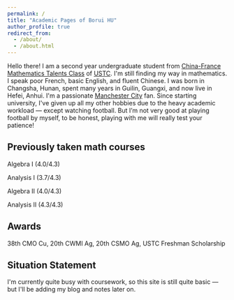 ```yaml
---
permalink: /
title: "Academic Pages of Borui HU"
author_profile: true
redirect_from: 
  - /about/
  - /about.html
---
```


Hello there! I am a second year undergraduate student from [China-France Mathematics Talents Class](cfmath.ustc.edu.cn) of [USTC](www.ustc.edu.cn). I'm still finding my way in mathematics. I speak poor French, basic English, and fluent Chinese. I was born in Changsha, Hunan, spent many years in Guilin, Guangxi, and now live in Hefei, Anhui. I'm a passionate [Manchester City](https://www.mancity.com/) fan. Since starting university, I've given up all my other hobbies due to the heavy academic workload — except watching football. But I’m not very good at playing football by myself, to be honest, playing with me will really test your patience!

Previously taken math courses
---
Algebra I (4.0/4.3)

Analysis I (3.7/4.3)

Algebra II (4.0/4.3)

Analysis II (4.3/4.3)


Awards
---
38th CMO Cu, 20th CWMI Ag, 20th CSMO Ag, USTC Freshman Scholarship

Situation Statement
---
I'm currently quite busy with coursework, so this site is still quite basic — but I'll be adding my blog and notes later on.
